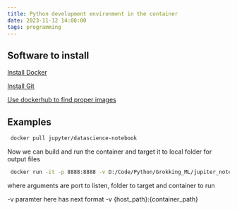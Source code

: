 ```yaml
---
title: Python development environment in the container
date: 2023-11-12 14:00:00
tags: programming
---
```


## Software to install

[Install Docker](https://docs.docker.com/desktop/install/windows-install/)

[Install Git](https://git-scm.com/download/win)

[Use dockerhub to find proper images](http://hub.docker.com)

## Examples

```bash
 docker pull jupyter/datascience-notebook
```

Now we can build and run the container and target it to local folder for output files

```bash
 docker run -it -p 8888:8888 -v D:/Code/Python/Grokking_ML/jupiter_notebooks:/home/jovyan/projects jupyter/datascience-notebook
```

where arguments are port to listen, folder to target and container to run

-v paramter here has next format -v {host_path}:{container_path}